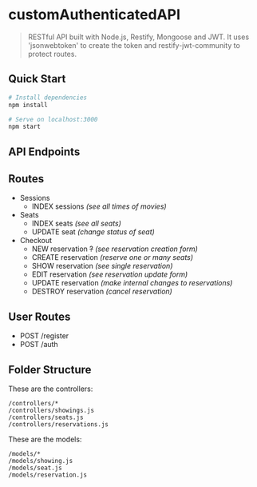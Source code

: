 # customAuthenticatedAPI

> RESTful API built with Node.js, Restify, Mongoose and JWT. It uses 'jsonwebtoken' to create the token and restify-jwt-community to protect routes.

## Quick Start

```bash
# Install dependencies
npm install

# Serve on localhost:3000
npm start
```
## API Endpoints
## Routes
-  Sessions
	-  INDEX sessions *(see all times of movies)*
-  Seats
	-  INDEX seats *(see all seats)*
	-  UPDATE seat *(change status of seat)*
-  Checkout
	-  NEW reservation ~~?~~ *(see reservation creation form)*
	-  CREATE reservation *(reserve one or many seats)*
	-  SHOW reservation *(see single reservation)*
	-  EDIT reservation *(see reservation update form)*
	-  UPDATE reservation *(make internal changes to reservations)*
	-  DESTROY reservation *(cancel reservation)*

## User Routes
- POST /register
- POST /auth
## Folder Structure
These are the controllers:
```
/controllers/*
/controllers/showings.js
/controllers/seats.js
/controllers/reservations.js
```

These are the models:
```
/models/*
/models/showing.js
/models/seat.js
/models/reservation.js
```